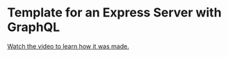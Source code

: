 # Template for an Express Server with GraphQL

[Watch the video to learn how it was made.](https://youtu.be/oQ60Grn4RYQ)
